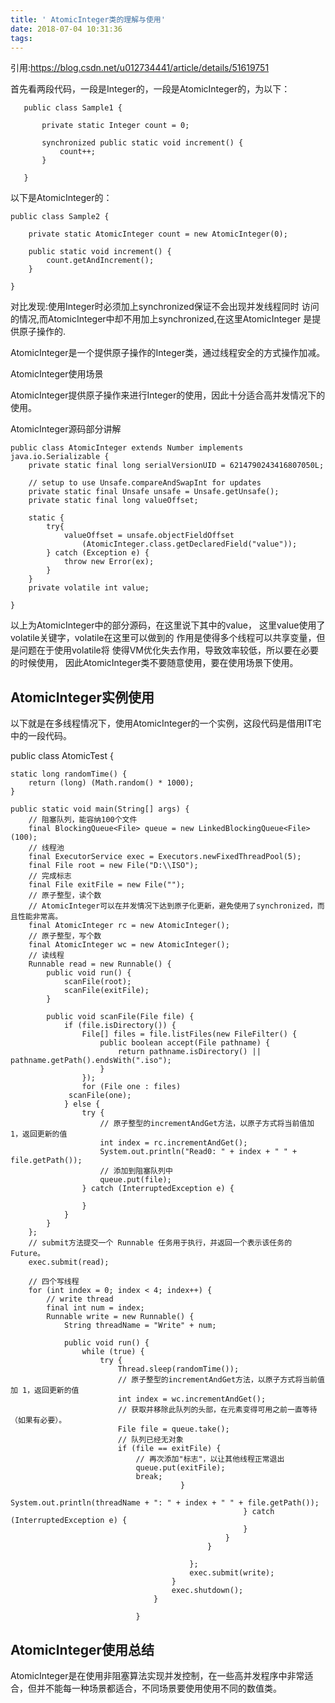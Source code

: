 ```yaml
---
title: ' AtomicInteger类的理解与使用'
date: 2018-07-04 10:31:36
tags:
---
```

引用:https://blog.csdn.net/u012734441/article/details/51619751

首先看两段代码，一段是Integer的，一段是AtomicInteger的，为以下：

       public class Sample1 {
       
           private static Integer count = 0;
       
           synchronized public static void increment() {
               count++;
           }
       
       }

以下是AtomicInteger的：

    public class Sample2 {
    
        private static AtomicInteger count = new AtomicInteger(0);
    
        public static void increment() {
            count.getAndIncrement();
        }
    
    }

对比发现:使用Integer时必须加上synchronized保证不会出现并发线程同时
访问的情况,而AtomicInteger中却不用加上synchronized,在这里AtomicInteger
是提供原子操作的.

AtomicInteger是一个提供原子操作的Integer类，通过线程安全的方式操作加减。


AtomicInteger使用场景

AtomicInteger提供原子操作来进行Integer的使用，因此十分适合高并发情况下的使用。


AtomicInteger源码部分讲解

    public class AtomicInteger extends Number implements java.io.Serializable {
        private static final long serialVersionUID = 6214790243416807050L;
        
        // setup to use Unsafe.compareAndSwapInt for updates
        private static final Unsafe unsafe = Unsafe.getUnsafe();
        private static final long valueOffset;
        
        static {
            try{
                valueOffset = unsafe.objectFieldOffset
                    (AtomicInteger.class.getDeclaredField("value"));
            } catch (Exception e) {
                throw new Error(ex);
            }
        }
        private volatile int value;

    }

以上为AtomicInteger中的部分源码，在这里说下其中的value，
这里value使用了volatile关键字，volatile在这里可以做到的
作用是使得多个线程可以共享变量，但是问题在于使用volatile将
使得VM优化失去作用，导致效率较低，所以要在必要的时候使用，
因此AtomicInteger类不要随意使用，要在使用场景下使用。

## AtomicInteger实例使用

以下就是在多线程情况下，使用AtomicInteger的一个实例，这段代码是借用IT宅中的一段代码。

 public class AtomicTest {

    static long randomTime() {
        return (long) (Math.random() * 1000);
    }

    public static void main(String[] args) {
        // 阻塞队列，能容纳100个文件
        final BlockingQueue<File> queue = new LinkedBlockingQueue<File>(100);
        // 线程池
        final ExecutorService exec = Executors.newFixedThreadPool(5);
        final File root = new File("D:\\ISO");
        // 完成标志
        final File exitFile = new File("");
        // 原子整型，读个数
        // AtomicInteger可以在并发情况下达到原子化更新，避免使用了synchronized，而且性能非常高。
        final AtomicInteger rc = new AtomicInteger();
        // 原子整型，写个数
        final AtomicInteger wc = new AtomicInteger();
        // 读线程
        Runnable read = new Runnable() {
            public void run() {
                scanFile(root);
                scanFile(exitFile);
            }

            public void scanFile(File file) {
                if (file.isDirectory()) {
                    File[] files = file.listFiles(new FileFilter() {
                        public boolean accept(File pathname) {
                            return pathname.isDirectory() || pathname.getPath().endsWith(".iso");
                        }
                    });
                    for (File one : files)
                 scanFile(one);
                } else {
                    try {
                        // 原子整型的incrementAndGet方法，以原子方式将当前值加 1，返回更新的值
                        int index = rc.incrementAndGet();
                        System.out.println("Read0: " + index + " " + file.getPath());
                        // 添加到阻塞队列中
                        queue.put(file);
                    } catch (InterruptedException e) {

                    }
                }
            }
        };
        // submit方法提交一个 Runnable 任务用于执行，并返回一个表示该任务的 Future。
        exec.submit(read);

        // 四个写线程
        for (int index = 0; index < 4; index++) {
            // write thread
            final int num = index;
            Runnable write = new Runnable() {
                String threadName = "Write" + num;

                public void run() {
                    while (true) {
                        try {
                            Thread.sleep(randomTime());
                            // 原子整型的incrementAndGet方法，以原子方式将当前值加 1，返回更新的值
                            int index = wc.incrementAndGet();
                            // 获取并移除此队列的头部，在元素变得可用之前一直等待（如果有必要）。
                            File file = queue.take();
                            // 队列已经无对象
                            if (file == exitFile) {
                                // 再次添加"标志"，以让其他线程正常退出
                                queue.put(exitFile);
                                break;
                                          }
                                                            System.out.println(threadName + ": " + index + " " + file.getPath());
                                                        } catch (InterruptedException e) {
                                                        }
                                                    }
                                                }
                                
                                            };
                                            exec.submit(write);
                                        }
                                        exec.shutdown();
                                    }
                                
                                }

## AtomicInteger使用总结

AtomicInteger是在使用非阻塞算法实现并发控制，在一些高并发程序中非常适合，但并不能每一种场景都适合，不同场景要使用使用不同的数值类。

